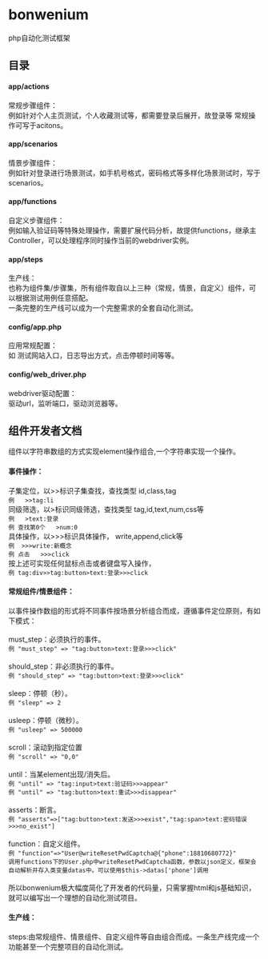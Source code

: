# bonwenium
php自动化测试框架

##  目录
#### app/actions
常规步骤组件：<br>
例如针对个人主页测试，个人收藏测试等，都需要登录后展开，故登录等 常规操作可写于acitons。
#### app/scenarios
情景步骤组件：<br>
例如针对登录进行场景测试，如手机号格式，密码格式等多样化场景测试时，写于scenarios。
#### app/functions
自定义步骤组件：<br>
例如输入验证码等特殊处理操作，需要扩展代码分析，故提供functions，继承主Controller，可以处理程序同时操作当前的webdriver实例。
#### app/steps
生产线：<br>
也称为组件集/步骤集，所有组件取自以上三种（常规，情景，自定义）组件，可以根据测试用例任意搭配。<br>
一条完整的生产线可以成为一个完整需求的全套自动化测试。
#### config/app.php
应用常规配置：<br>
如 测试网站入口，日志导出方式，点击停顿时间等等。
#### config/web_driver.php
webdriver驱动配置：<br>
驱动url，监听端口，驱动浏览器等。

##  组件开发者文档
组件以字符串数组的方式实现element操作组合,一个字符串实现一个操作。<br>
#### 事件操作：<br>
子集定位，以>>标识子集查找，查找类型 id,class,tag<br>
`例   >>tag:li`<br>
同级筛选，以>标识同级筛选，查找类型 tag,id,text,num,css等<br>
`例   >text:登录`<br>
`例 查找第0个   >num:0`<br>
具体操作，以>>>标识具体操作， write,append,click等<br>
`例  >>>write:新概念`<br>
`例 点击   >>>click`<br>
按上述可实现任何鼠标点击或者键盘写入操作，<br>
`例 tag:div>>tag:button>text:登录>>>click`<br>
#### 常规组件/情景组件：<br>
以事件操作数组的形式将不同事件按场景分析组合而成，遵循事件定位原则，有如下模式：<br><br>
must_step：必须执行的事件。<br>
`例 "must_step" => "tag:button>text:登录>>>click"`<br><br>
should_step：非必须执行的事件。<br>
`例 "should_step" => "tag:button>text:登录>>>click"`<br><br>
sleep：停顿（秒）。<br>
`例 "sleep" => 2`<br><br>
usleep：停顿（微秒）。<br>
`例 "usleep" => 500000`<br><br>
scroll：滚动到指定位置<br>
`例 "scroll" => "0,0"`<br><br>
until：当某element出现/消失后。<br>
`例 "until" => "tag:input>text:验证码>>>appear"`<br>
`例 "until" => "tag:button>text:重试>>>disappear"`<br><br>
asserts：断言。<br>
`例 "asserts"=>["tag:button>text:发送>>>exist","tag:span>text:密码错误>>>no_exist"]`<br><br>
function：自定义组件。<br>
`例 "function"=>"User@writeResetPwdCaptcha@{"phone":18810680772}"`<br>
`调用functions下的User.php中writeResetPwdCaptcha函数，参数以json定义，框架会自动解析并存入类变量datas中。可以使用$this->datas['phone']调用`<br><br>
所以bonwenium极大幅度简化了开发者的代码量，只需掌握html和js基础知识，就可以编写出一个理想的自动化测试项目。

#### 生产线：<br>
steps:由常规组件、情景组件、自定义组件等自由组合而成。一条生产线完成一个功能甚至一个完整项目的自动化测试。




